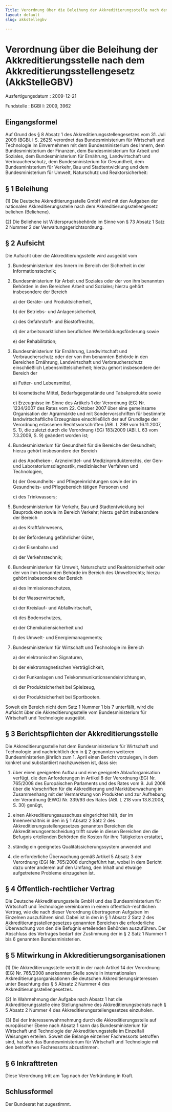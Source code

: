 ```yaml
---
Title: Verordnung über die Beleihung der Akkreditierungsstelle nach dem Akkreditierungsstellengesetz
layout: default
slug: akkstellegbv

---
```


# Verordnung über die Beleihung der Akkreditierungsstelle nach dem Akkreditierungsstellengesetz (AkkStelleGBV)

Ausfertigungsdatum
:   2009-12-21

Fundstelle
:   BGBl I: 2009, 3962


## Eingangsformel

Auf Grund des § 8 Absatz 1 des Akkreditierungsstellengesetzes vom 31.
Juli 2009 (BGBl. I S. 2625) verordnet das Bundesministerium für
Wirtschaft und Technologie im Einvernehmen mit dem Bundesministerium
des Innern, dem Bundesministerium der Finanzen, dem Bundesministerium
für Arbeit und Soziales, dem Bundesministerium für Ernährung,
Landwirtschaft und Verbraucherschutz, dem Bundesministerium für
Gesundheit, dem Bundesministerium für Verkehr, Bau und
Stadtentwicklung und dem Bundesministerium für Umwelt, Naturschutz und
Reaktorsicherheit:


## § 1 Beleihung

(1) Die Deutsche Akkreditierungsstelle GmbH wird mit den Aufgaben der
nationalen Akkreditierungsstelle nach dem Akkreditierungsstellengesetz
beliehen (Beliehene).

(2) Die Beliehene ist Widerspruchsbehörde im Sinne von § 73 Absatz 1
Satz 2 Nummer 2 der Verwaltungsgerichtsordnung.


## § 2 Aufsicht

Die Aufsicht über die Akkreditierungsstelle wird ausgeübt vom

1.  Bundesministerium des Innern im Bereich der Sicherheit in der
    Informationstechnik;


2.  Bundesministerium für Arbeit und Soziales oder der von ihm benannten
    Behörden in den Bereichen Arbeit und Soziales; hierzu gehört
    insbesondere der Bereich

    a)  der Geräte- und Produktsicherheit,


    b)  der Betriebs- und Anlagensicherheit,


    c)  des Gefahrstoff- und Biostoffrechts,


    d)  der arbeitsmarktlichen beruflichen Weiterbildungsförderung sowie


    e)  der Rehabilitation;





3.  Bundesministerium für Ernährung, Landwirtschaft und Verbraucherschutz
    oder der von ihm benannten Behörde in den Bereichen Ernährung,
    Landwirtschaft und Verbraucherschutz einschließlich
    Lebensmittelsicherheit; hierzu gehört insbesondere der Bereich der

    a)  Futter- und Lebensmittel,


    b)  kosmetische Mittel, Bedarfsgegenstände und Tabakprodukte sowie


    c)  Erzeugnisse im Sinne des Artikels 1 der Verordnung (EG) Nr. 1234/2007
        des Rates vom 22. Oktober 2007 über eine gemeinsame Organisation der
        Agrarmärkte und mit Sondervorschriften für bestimmte
        landwirtschaftliche Erzeugnisse einschließlich der auf Grundlage der
        Verordnung erlassenen Rechtsvorschriften (ABl. L 299 vom 16.11.2007,
        S. 1), die zuletzt durch die Verordnung (EG) 183/2009 (ABl. L 63 vom
        7\.3.2009, S. 9) geändert worden ist;





4.  Bundesministerium für Gesundheit für die Bereiche der Gesundheit;
    hierzu gehört insbesondere der Bereich

    a)  des Apotheken-, Arzneimittel- und Medizinprodukterechts, der Gen- und
        Laboratoriumsdiagnostik, medizinischer Verfahren und Technologien,


    b)  der Gesundheits- und Pflegeeinrichtungen sowie der im Gesundheits- und
        Pflegebereich tätigen Personen und


    c)  des Trinkwassers;





5.  Bundesministerium für Verkehr, Bau und Stadtentwicklung bei
    Bauprodukten sowie im Bereich Verkehr; hierzu gehört insbesondere der
    Bereich

    a)  des Kraftfahrwesens,


    b)  der Beförderung gefährlicher Güter,


    c)  der Eisenbahn und


    d)  der Verkehrstechnik;





6.  Bundesministerium für Umwelt, Naturschutz und Reaktorsicherheit oder
    der von ihm benannten Behörde im Bereich des Umweltrechts; hierzu
    gehört insbesondere der Bereich

    a)  des Immissionsschutzes,


    b)  der Wasserwirtschaft,


    c)  der Kreislauf- und Abfallwirtschaft,


    d)  des Bodenschutzes,


    e)  der Chemikaliensicherheit und


    f)  des Umwelt- und Energiemanagements;





7.  Bundesministerium für Wirtschaft und Technologie im Bereich

    a)  der elektronischen Signaturen,


    b)  der elektromagnetischen Verträglichkeit,


    c)  der Funkanlagen und Telekommunikationsendeinrichtungen,


    d)  der Produktsicherheit bei Spielzeug,


    e)  der Produktsicherheit bei Sportbooten.






Soweit ein Bereich nicht dem Satz 1 Nummer 1 bis 7 unterfällt, wird
die Aufsicht über die Akkreditierungsstelle vom Bundesministerium für
Wirtschaft und Technologie ausgeübt.


## § 3 Berichtspflichten der Akkreditierungsstelle

Die Akkreditierungsstelle hat dem Bundesministerium für Wirtschaft und
Technologie und nachrichtlich den in § 2 genannten weiteren
Bundesministerien jährlich zum 1. April einen Bericht vorzulegen, in
dem konkret und substantiiert nachzuweisen ist, dass sie:

1.  über einen geeigneten Aufbau und eine geeignete Ablauforganisation
    verfügt, die den Anforderungen in Artikel 8 der Verordnung (EG) Nr.
    765/2008 des Europäischen Parlaments und des Rates vom 9. Juli 2008
    über die Vorschriften für die Akkreditierung und Marktüberwachung im
    Zusammenhang mit der Vermarktung von Produkten und zur Aufhebung der
    Verordnung (EWG) Nr. 339/93 des Rates (ABl. L 218 vom 13.8.2008, S.
    30) genügt,


2.  einen Akkreditierungsausschuss eingerichtet hält, der im
    Innenverhältnis in den in § 1 Absatz 2 Satz 2 des
    Akkreditierungsstellengesetzes genannten Bereichen die
    Akkreditierungsentscheidung trifft sowie in diesen Bereichen den die
    Befugnis erteilenden Behörden die Kosten für ihre Tätigkeiten
    erstattet,


3.  ständig ein geeignetes Qualitätssicherungssystem anwendet und


4.  die erforderliche Überwachung gemäß Artikel 5 Absatz 3 der Verordnung
    (EG) Nr. 765/2008 durchgeführt hat, wobei in dem Bericht dazu unter
    anderem auf den Umfang, den Inhalt und etwaige aufgetretene Probleme
    einzugehen ist.





## § 4 Öffentlich-rechtlicher Vertrag

Die Deutsche Akkreditierungsstelle GmbH und das Bundesministerium für
Wirtschaft und Technologie vereinbaren in einem öffentlich-rechtlichen
Vertrag, wie die nach dieser Verordnung übertragenen Aufgaben im
Einzelnen auszuführen sind. Dabei ist in den in § 1 Absatz 2 Satz 2
des Akkreditierungsstellengesetzes genannten Bereichen die
erforderliche Überwachung von den die Befugnis erteilenden Behörden
auszuführen. Der Abschluss des Vertrages bedarf der Zustimmung der in
§ 2 Satz 1 Nummer 1 bis 6 genannten Bundesministerien.


## § 5 Mitwirkung in Akkreditierungsorganisationen

(1) Die Akkreditierungsstelle vertritt in der nach Artikel 14 der
Verordnung (EG) Nr. 765/2008 anerkannten Stelle sowie in
internationalen Akkreditierungsorganisationen die deutschen
Akkreditierungsinteressen unter Beachtung des § 5 Absatz 2 Nummer 4
des Akkreditierungsstellengesetzes.

(2) In Wahrnehmung der Aufgabe nach Absatz 1 hat die
Akkreditierungsstelle eine Stellungnahme des Akkreditierungsbeirats
nach § 5 Absatz 2 Nummer 4 des Akkreditierungsstellengesetzes
einzuholen.

(3) Bei der Interessenwahrnehmung durch die Akkreditierungsstelle auf
europäischer Ebene nach Absatz 1 kann das Bundesministerium für
Wirtschaft und Technologie der Akkreditierungsstelle im Einzelfall
Weisungen erteilen. Soweit die Belange einzelner Fachressorts
betroffen sind, hat sich das Bundesministerium für Wirtschaft und
Technologie mit den betroffenen Fachressorts abzustimmen.


## § 6 Inkrafttreten

Diese Verordnung tritt am Tag nach der Verkündung in Kraft.


## Schlussformel

Der Bundesrat hat zugestimmt.

